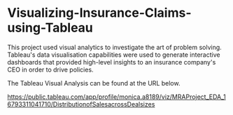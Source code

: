 # Visualizing-Insurance-Claims-using-Tableau

This project used visual analytics to investigate the art of problem solving. Tableau's data visualisation capabilities were used to generate interactive dashboards that provided high-level insights to an insurance company's CEO in order to drive policies.

The Tableau Visual Analysis can be found at the URL below.

https://public.tableau.com/app/profile/monica.a8189/viz/MRAProject_EDA_16793311041710/DistributionofSalesacrossDealsizes
